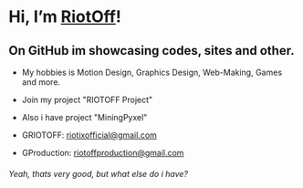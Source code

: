 # Hi, I’m [RiotOff]!
## On GitHub im showcasing codes, sites and other.

- My hobbies is Motion Design, Graphics Design, Web-Making, Games and more.

- Join my project "RIOTOFF Project"

- Also i have project "MiningPyxel"

- GRIOTOFF: riotixofficial@gmail.com

- GProduction: riotoffproduction@gmail.com

###### Yeah, thats very good, but what else do i have?

<!-- dark -->

[RiotOff]: https://riotoff.ml
